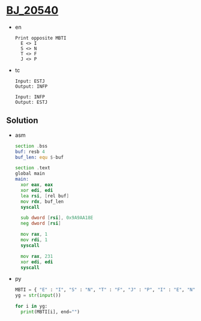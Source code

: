 # [BJ_20540](https://acmicpc.net/problem/20540)

* en

  ```en
  Print opposite MBTI
    E <> I
    S <> N
    T <> F
    J <> P
  ```

* tc

  ```tc
  Input: ESTJ
  Output: INFP

  Input: INFP
  Output: ESTJ
  ```

## Solution

* asm

  ```asm
  section .bss
  buf: resb 4
  buf_len: equ $-buf

  section .text
  global main
  main:
    xor eax, eax
    xor edi, edi
    lea rsi, [rel buf]
    mov rdx, buf_len
    syscall

    sub dword [rsi], 0x9A9AA18E
    neg dword [rsi]

    mov rax, 1
    mov rdi, 1
    syscall

    mov rax, 231
    xor edi, edi
    syscall
  ```

* py

  ```py
  MBTI = { "E" : "I", "S" : "N", "T" : "F", "J" : "P", "I" : "E", "N" : "S", "F" : "T", "P" : "J" }
  yg = str(input())

  for i in yg:
    print(MBTI[i], end="")
  ```
